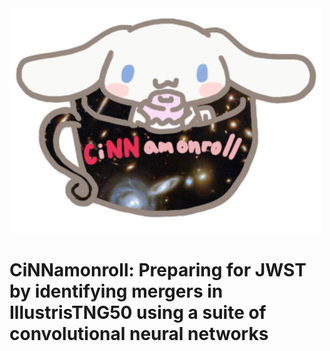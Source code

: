 <img src="github_images/galaxies_in_a_cup.png" width="500">

# CiNNamonroll: Preparing for JWST by identifying mergers in IllustrisTNG50 using a suite of convolutional neural networks
